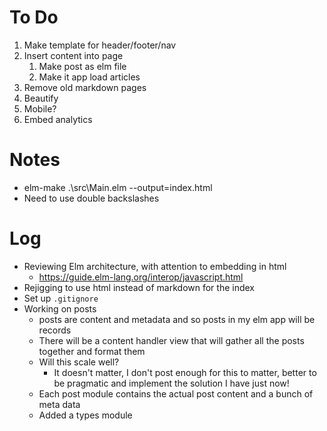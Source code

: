 # To Do

1. Make template for header/footer/nav
1. Insert content into page
    1. Make post as elm file
    1. Make it app load articles
1. Remove old markdown pages
1. Beautify
1. Mobile?
1. Embed analytics

# Notes

* elm-make .\src\Main.elm --output=index.html
* Need to use double backslashes

# Log

* Reviewing Elm architecture, with attention to embedding in html
    * https://guide.elm-lang.org/interop/javascript.html
* Rejigging to use html instead of markdown for the index
* Set up `.gitignore`
* Working on posts
    * posts are content and metadata and so posts in my elm app will be records
    * There will be a content handler view that will gather all the posts together and format them
    * Will this scale well?
        * It doesn't matter, I don't post enough for this to matter, better to be pragmatic and implement the solution I have just now!
    * Each post module contains the actual post content and a bunch of meta data
    * Added a types module